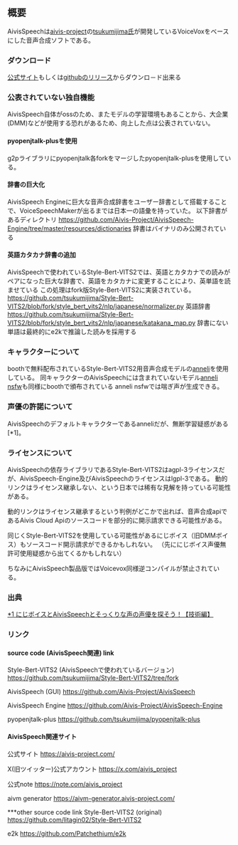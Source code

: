## 概要
AivisSpeechは[aivis-project](https://aivis-project.com/)の[tsukumijima氏](https://github.com/tsukumijima)が開発しているVoiceVoxをベースにした音声合成ソフトである。


### ダウンロード
[公式サイト](https://aivis-project.com/)もしくは[githubのリリース](https://github.com/Aivis-Project/AivisSpeech/releases)からダウンロ－ド出来る


### 公表されていない独自機能
AivisSpeech自体がossのため、またモデルの学習環境もあることから、大企業(DMM)などが使用する恐れがあるため、向上した点は公表されていない。

#### pyopenjtalk-plusを使用
g2pライブラリにpyopenjtalk各forkをマージしたpyopenjtalk-plusを使用している。

#### 辞書の巨大化
AivisSpeech Engineに巨大な音声合成辞書をユーザー辞書として搭載することで、VoiceSpeechMakerが出るまでは日本一の語彙を持っていた。
以下辞書があるディレクトリ
https://github.com/Aivis-Project/AivisSpeech-Engine/tree/master/resources/dictionaries
辞書はバイナリのみ公開されている

#### 英語カタカナ辞書の追加
AivisSpeechで使われているStyle-Bert-VITS2では、英語とカタカナでの読みがペアになった巨大な辞書で、英語をカタカナに変更することにより、英単語を読ませている
この処理はfork版Style-Bert-VITS2に実装されている。
https://github.com/tsukumijima/Style-Bert-VITS2/blob/fork/style_bert_vits2/nlp/japanese/normalizer.py
英語辞書
https://github.com/tsukumijima/Style-Bert-VITS2/blob/fork/style_bert_vits2/nlp/japanese/katakana_map.py
辞書にない単語は最終的にe2kで推論した読みを採用する


### キャラクターについて

boothで無料配布されているStyle-Bert-VITS2用音声合成モデルの[anneli](https://booth.pm/ja/items/5511064)を使用している。
同キャラクターのAivisSpeechには含まれていないモデル[anneli nsfw](https://booth.pm/ja/items/5511852)も同様にboothで頒布されている
anneli nsfwでは喘ぎ声が生成できる。

### 声優の許諾について
AivisSpeechのデフォルトキャラクターであるanneliだが、無断学習疑惑がある[*1]。


### ライセンスについて

AivisSpeechの依存ライブラリであるStyle-Bert-VITS2はagpl-3ライセンスだが、AivisSpeech-Engine及びAivisSpeechのライセンスはlgpl-3である。
動的リンクはライセンス継承しない、という日本では稀有な見解を持っている可能性がある。

動的リンクはライセンス継承するという判例がどこかで出れば、音声合成apiであるAivis Cloud Apiのソースコードを部分的に開示請求できる可能性がある。

同じくStyle-Bert-VITS2を使用している可能性があるにじボイス（旧DMMボイス）もソースコード開示請求ができるかもしれない。
（先ににじボイス声優無許可使用疑惑から出てくるかもしれない）

ちなみにAivisSpeech製品版ではVoicevox同様逆コンパイルが禁止されている。


### 出典
[*1 にじボイスとAivisSpeechとそっくりな声の声優を探そう！【技術編】](https://zenn.dev/litagin/articles/55db1af37129a8)

### リンク
#### source code (AivisSpeech関連) link

Style-Bert-VITS2 (AivisSpeechで使われているバージョン) 
https://github.com/tsukumijima/Style-Bert-VITS2/tree/fork

AivisSpeech (GUI) 
https://github.com/Aivis-Project/AivisSpeech

AivisSpeech Engine 
https://github.com/Aivis-Project/AivisSpeech-Engine

pyopenjtalk-plus 
https://github.com/tsukumijima/pyopenjtalk-plus


#### AivisSpeech関連サイト

公式サイト
https://aivis-project.com/

X(旧ツイッター)公式アカウント 
https://x.com/aivis_project

公式note
https://note.com/aivis_project

aivm generator 
https://aivm-generator.aivis-project.com/


***other source code link
Style-Bert-VITS2 (original) 
https://github.com/litagin02/Style-Bert-VITS2

e2k
https://github.com/Patchethium/e2k